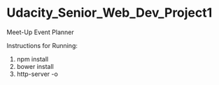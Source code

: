 # Udacity_Senior_Web_Dev_Project1
Meet-Up Event Planner

Instructions for Running: <br/>
1) npm install <br/>
2) bower install <br/>
3) http-server -o <br/>
